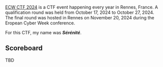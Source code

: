 [ECW CTF 2024](https://www.challenge-ecw.eu) is a CTF event happening every year in Rennes, France. A qualification round was held from October 17, 2024 to October 27, 2024. The final round was hosted in Rennes on November 20, 2024 during the Eropean Cyber Week conference. 

For this CTF, my name was **_Sérénité_**.

## Scoreboard

TBD